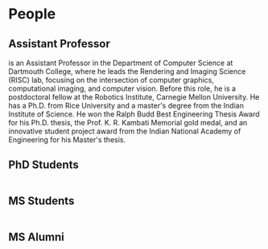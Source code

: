 # People

## Assistant Professor
<Professor name="Adithya Pediredla" image="/images/portrait/AP.jpeg" link="https://sites.google.com/view/adithyapediredla/">
 is an Assistant Professor in the Department of Computer Science at Dartmouth College, where he leads the Rendering and Imaging Science (RISC) lab, focusing on the intersection of computer graphics, computational imaging, and computer vision. Before this role, he is a postdoctoral fellow at the Robotics Institute, Carnegie Mellon University. He has a Ph.D. from Rice University and a master's degree from the Indian Institute of Science. He won the Ralph Budd Best Engineering Thesis Award for his Ph.D. thesis, the Prof. K. R. Kambati Memorial gold medal, and an innovative student project award from the Indian National Academy of Engineering for his Master's thesis.
</Professor>

## PhD Students
<div class="flex-container">
  <Student name="Juhyeon Kim" image="/images/portrait/JK.jpg" year="2022-present" studentUrl="https://juhyeonkim.netlify.app/" />
  <Student name="Sarah Friday" image="/images/portrait/SF.jpg" year="2023-present" studentUrl="https://www.linkedin.com/in/sarah-k-friday/" />
  <Student name="Dhawal Sirikonda" image="/images/portrait/DS.jpg" year="2023-present" studentUrl="https://dhawals1939.github.io/" />
  <Student name="Quinton(Ziyuan) Qu" image="/images/portrait/QQ.jpg" year="2024-present" studentUrl="http://quintonq.top/index.php/projects/" />
  
  <!-- Add more students... -->
</div>

## MS Students
<div class="flex-container">
  <Student name="Atul Agarwal" image="/images/portrait/example.png" year="2024-present"  />
  <Student name="Kedari Chowtoori" image="/images/portrait/example.png" year="2024-present"  />
  
  <!-- Add more students... -->
</div>

## MS Alumni
<div class="flex-container">
  <Student name="Yunzi Shi" image="/images/portrait/YS.jpg" year="2023-2024" studentUrl="https://shiyunzi.info/" />
  
  <!-- Add more students... -->
</div>

<script setup>
import Professor from '../../components/Professor.vue'
import Student from '../../components/Student.vue'
</script>

<style>
.flex-container {
  display: flex;
  flex-wrap: wrap;
  gap: clamp(0px, calc(3vw - 32px), 16.2px);
  align-items: center;
  justify-content: center;
}
</style>